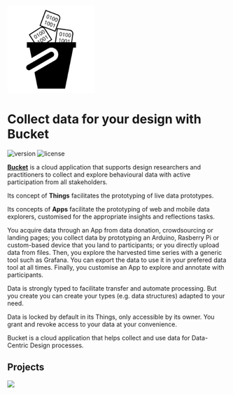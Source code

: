 <img src="https://raw.githubusercontent.com/datacentricdesign/bucket/develop/bucket-ui/src/assets/img/bucket-logo.svg" width="200">

# Collect data for your design with Bucket

![version](https://img.shields.io/badge/version-0.1.3-blue.svg)
![license](https://img.shields.io/badge/license-MIT-blue.svg)

**[Bucket](https://dwd.tudelft.nl/bucket)** is a cloud application that supports design researchers and practitioners to collect and explore behavioural data with active participation from all stakeholders.

Its concept of **Things** facilitates the prototyping of live data prototypes.

Its concepts of **Apps** facilitate the prototyping of web and mobile data explorers, customised for the appropriate insights and reflections tasks. 

You acquire data through an App from data donation, crowdsourcing or landing pages; you collect data by prototyping an Arduino, Rasberry Pi or custom-based device that you land to participants; or you directly upload data from files. Then, you explore the harvested time series with a generic tool such as Grafana. You can export the data to use it in your prefered data tool at all times. Finally, you customise an App to explore and annotate with participants.

Data is strongly typed to facilitate transfer and automate processing. But you create you can create your types (e.g. data structures) adapted to your need.

Data is locked by default in its Things, only accessible by its owner. You grant and revoke access to your data at your convenience.

Bucket is a cloud application that helps collect and use data for Data-Centric Design processes.

## Projects

<a href="https://datadonation.ide.tudelft.nl" target="_blank">
    <img src="https://datadonation.ide.tudelft.nl/static/images/DDDLogo.svg" style="width:200px" />
</a>